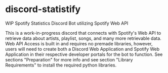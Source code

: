 # discord-statistify

WIP Spotify Statistics Discord Bot utilizing Spotify Web API

This is a work-in-progress discord that connects with Spotify's Web API to retrieve data about artists, playlist, songs, and many more retrievable data. Web API Access is built in and requires no premade libraries, however, users will need to create both a Discord Web Application and Spotify Web Application in their respective developer portals for the bot to function. See sections "Preparation" for more info and see section "Library Requirements" to install the required python libraries.

